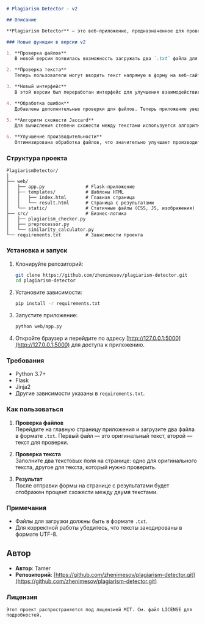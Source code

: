 ```markdown
# Plagiarism Detector - v2

## Описание

**Plagiarism Detector** — это веб-приложение, предназначенное для проверки текстов и файлов на плагиат. В версии **v2** были добавлены новые возможности и улучшения, которые делают процесс проверки еще удобнее и точнее.

### Новые функции в версии v2

1. **Проверка файлов**  
   В новой версии появилась возможность загружать два `.txt` файла для проверки на плагиат. Это позволяет пользователю легко сравнивать оригинальный текст с другим файлом, чтобы определить степень схожести.

2. **Проверка текста**  
   Теперь пользователи могут вводить текст напрямую в форму на веб-сайте, что делает процесс проверки быстрее и удобнее. Два текстовых поля для ввода — одно для оригинального текста и одно для текста, который нужно проверить.

3. **Новый интерфейс**  
   В этой версии был переработан интерфейс для улучшения взаимодействия с пользователем. Страница с результатами теперь имеет улучшенную визуализацию, отображая процент схожести с визуальными элементами.

4. **Обработка ошибок**  
   Добавлены дополнительные проверки для файлов. Теперь приложение уведомляет пользователя о неправильных форматах файлов и других ошибках, таких как отсутствие текста в полях ввода.

5. **Алгоритм схожести Jaccard**  
   Для вычисления степени схожести между текстами используется алгоритм схожести **Jaccard**, который является одним из самых популярных методов для анализа текстов.

6. **Улучшение производительности**  
   Оптимизирована обработка файлов, что значительно улучшает производительность приложения, особенно при обработке больших текстов.
```

### Структура проекта

```
PlagiarismDetector/
│
├── web/
│   ├── app.py               # Flask-приложение
│   ├── templates/           # Шаблоны HTML
│   │   ├── index.html       # Главная страница
│   │   └── result.html      # Страница с результатами
│   └── static/              # Статичные файлы (CSS, JS, изображения)
├── src/                     # Бизнес-логика
│   ├── plagiarism_checker.py
│   ├── preprocessor.py
│   └── similarity_calculator.py
└── requirements.txt         # Зависимости проекта
```

### Установка и запуск

1. Клонируйте репозиторий:

   ```bash
   git clone https://github.com/zhenimesov/plagiarism-detector.git
   cd plagiarism-detector
   ```

2. Установите зависимости:

   ```bash
   pip install -r requirements.txt
   ```

3. Запустите приложение:

   ```bash
   python web/app.py
   ```

4. Откройте браузер и перейдите по адресу [http://127.0.0.1:5000](http://127.0.0.1:5000) для доступа к приложению.

### Требования

- Python 3.7+
- Flask
- Jinja2
- Другие зависимости указаны в `requirements.txt`.

### Как пользоваться

1. **Проверка файлов**  
   Перейдите на главную страницу приложения и загрузите два файла в формате `.txt`. Первый файл — это оригинальный текст, второй — текст для проверки.

2. **Проверка текста**  
   Заполните два текстовых поля на странице: одно для оригинального текста, другое для текста, который нужно проверить.

3. **Результат**  
   После отправки формы на странице с результатами будет отображен процент схожести между двумя текстами.

### Примечания

- Файлы для загрузки должны быть в формате `.txt`.
- Для корректной работы убедитесь, что тексты закодированы в формате UTF-8.

## Автор

- **Автор**: Tamer
- **Репозиторий**: [https://github.com/zhenimesov/plagiarism-detector.git](https://github.com/zhenimesov/plagiarism-detector.git)


### Лицензия

```
Этот проект распространяется под лицензией MIT. См. файл LICENSE для подробностей.
```